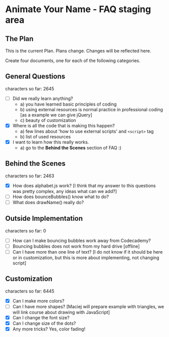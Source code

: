 Animate Your Name - FAQ staging area
===========

## The Plan
This is the current Plan. Plans change. Changes will be reflected here.

Create four documents, one for each of the following categories.


## General Questions
characters so far: 2645
- [ ] Did we really learn anything?
  - a) you have learned basic principles of coding
  - b) using external resources is normal practice in professional coding
[as a example we can give jQuery]
  - c) beauty of customization
- [x] Where is all the code that is making this happen?
  - a) few lines about 'how to use external scripts' and `<script>` tag
  - b) list of used resources
- [x] I want to learn how this really works.
  - a) go to the **Behind the Scenes** section of FAQ :)

## Behind the Scenes
characters so far: 2463
- [x] How does alphabet.js work? [I think that my answer to this questions was pretty complex, any ideas what can we add?]
- [ ] How does bounceBubbles() know what to do?
- [ ] What does drawName() really do?

## Outside Implementation
characters so far: 0
- [ ] How can I make bouncing bubbles work away from Codecademy?
- [ ] Bouncing bubbles does not work from my hard drive [offline]
- [ ] Can I have more than one line of text?
[I do not know if it should be here or in customization, but this is more about implementing, not changing script]

## Customization
characters so far: 6445
- [x] Can I make more colors?
- [ ] Can I have more shapes? [Maciej will prepare example with triangles, we will link course about drawing with JavaScript]
- [x] Can I change the font size?
- [x] Can I change size of the dots?
- [x] Any more tricks? Yes, color fading!
